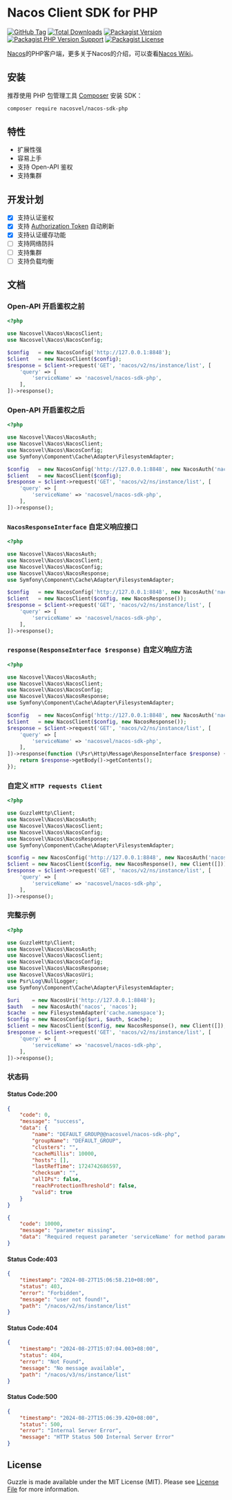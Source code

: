 # Nacos Client SDK for PHP

[![GitHub Tag](https://img.shields.io/github/v/tag/nacosvel/nacos-sdk-php)](https://github.com/nacosvel/nacos-sdk-php/tags)
[![Total Downloads](https://img.shields.io/packagist/dt/nacosvel/nacos-sdk-php?style=flat-square)](https://packagist.org/packages/nacosvel/nacos-sdk-php)
[![Packagist Version](https://img.shields.io/packagist/v/nacosvel/nacos-sdk-php)](https://packagist.org/packages/nacosvel/nacos-sdk-php)
[![Packagist PHP Version Support](https://img.shields.io/packagist/php-v/nacosvel/nacos-sdk-php)](https://github.com/nacosvel/nacos-sdk-php)
[![Packagist License](https://img.shields.io/github/license/nacosvel/nacos-sdk-php)](https://github.com/nacosvel/nacos-sdk-php)

[Nacos](https://github.com/alibaba/nacos)的PHP客户端，更多关于Nacos的介绍，可以查看[Nacos Wiki](https://github.com/alibaba/nacos/wiki)。

## 安装

推荐使用 PHP 包管理工具 [Composer](https://getcomposer.org/) 安装 SDK：

```bash
composer require nacosvel/nacos-sdk-php
```

## 特性

+ 扩展性强
+ 容易上手
+ 支持 Open-API 鉴权
+ 支持集群

## 开发计划

- [x] 支持认证鉴权
- [x] 支持 [Authorization Token](https://nacos.io/docs/v2/guide/user/auth/) 自动刷新
- [x] 支持认证缓存功能
- [ ] 支持网络防抖
- [ ] 支持集群
- [ ] 支持负载均衡

## 文档

### Open-API 开启鉴权之前

```php
<?php

use Nacosvel\Nacos\NacosClient;
use Nacosvel\Nacos\NacosConfig;

$config   = new NacosConfig('http://127.0.0.1:8848');
$client   = new NacosClient($config);
$response = $client->request('GET', 'nacos/v2/ns/instance/list', [
    'query' => [
        'serviceName' => 'nacosvel/nacos-sdk-php',
    ],
])->response();
```

### Open-API 开启鉴权之后

```php
<?php

use Nacosvel\Nacos\NacosAuth;
use Nacosvel\Nacos\NacosClient;
use Nacosvel\Nacos\NacosConfig;
use Symfony\Component\Cache\Adapter\FilesystemAdapter;

$config   = new NacosConfig('http://127.0.0.1:8848', new NacosAuth('nacos', 'nacos'), new FilesystemAdapter('cache.namespace'));
$client   = new NacosClient($config);
$response = $client->request('GET', 'nacos/v2/ns/instance/list', [
    'query' => [
        'serviceName' => 'nacosvel/nacos-sdk-php',
    ],
])->response();
```

### `NacosResponseInterface` 自定义响应接口

```php
<?php

use Nacosvel\Nacos\NacosAuth;
use Nacosvel\Nacos\NacosClient;
use Nacosvel\Nacos\NacosConfig;
use Nacosvel\Nacos\NacosResponse;
use Symfony\Component\Cache\Adapter\FilesystemAdapter;

$config   = new NacosConfig('http://127.0.0.1:8848', new NacosAuth('nacos', 'nacos'), new FilesystemAdapter('cache.namespace'));
$client   = new NacosClient($config, new NacosResponse());
$response = $client->request('GET', 'nacos/v2/ns/instance/list', [
    'query' => [
        'serviceName' => 'nacosvel/nacos-sdk-php',
    ],
])->response();
```

### `response(ResponseInterface $response)` 自定义响应方法

```php
<?php

use Nacosvel\Nacos\NacosAuth;
use Nacosvel\Nacos\NacosClient;
use Nacosvel\Nacos\NacosConfig;
use Nacosvel\Nacos\NacosResponse;
use Symfony\Component\Cache\Adapter\FilesystemAdapter;

$config   = new NacosConfig('http://127.0.0.1:8848', new NacosAuth('nacos', 'nacos'), new FilesystemAdapter('cache.namespace'));
$client   = new NacosClient($config, new NacosResponse());
$response = $client->request('GET', 'nacos/v2/ns/instance/list', [
    'query' => [
        'serviceName' => 'nacosvel/nacos-sdk-php',
    ],
])->response(function (\Psr\Http\Message\ResponseInterface $response) {
    return $response->getBody()->getContents();
});
```

### 自定义 `HTTP requests Client`

```php
<?php

use GuzzleHttp\Client;
use Nacosvel\Nacos\NacosAuth;
use Nacosvel\Nacos\NacosClient;
use Nacosvel\Nacos\NacosConfig;
use Nacosvel\Nacos\NacosResponse;
use Symfony\Component\Cache\Adapter\FilesystemAdapter;

$config = new NacosConfig('http://127.0.0.1:8848', new NacosAuth('nacos', 'nacos'), new FilesystemAdapter('cache.namespace'));
$client = new NacosClient($config, new NacosResponse(), new Client([]));
$response = $client->request('GET', 'nacos/v2/ns/instance/list', [
    'query' => [
        'serviceName' => 'nacosvel/nacos-sdk-php',
    ],
])->response();
```

### 完整示例

```php
<?php

use GuzzleHttp\Client;
use Nacosvel\Nacos\NacosAuth;
use Nacosvel\Nacos\NacosClient;
use Nacosvel\Nacos\NacosConfig;
use Nacosvel\Nacos\NacosResponse;
use Nacosvel\Nacos\NacosUri;
use Psr\Log\NullLogger;
use Symfony\Component\Cache\Adapter\FilesystemAdapter;

$uri    = new NacosUri('http://127.0.0.1:8848');
$auth   = new NacosAuth('nacos', 'nacos');
$cache  = new FilesystemAdapter('cache.namespace');
$config = new NacosConfig($uri, $auth, $cache);
$client = new NacosClient($config, new NacosResponse(), new Client([]), new NullLogger());
$response = $client->request('GET', 'nacos/v2/ns/instance/list', [
    'query' => [
        'serviceName' => 'nacosvel/nacos-sdk-php',
    ],
])->response();
```

### 状态码

#### Status Code:200

```json
{
    "code": 0,
    "message": "success",
    "data": {
        "name": "DEFAULT_GROUP@@nacosvel/nacos-sdk-php",
        "groupName": "DEFAULT_GROUP",
        "clusters": "",
        "cacheMillis": 10000,
        "hosts": [],
        "lastRefTime": 1724742686597,
        "checksum": "",
        "allIPs": false,
        "reachProtectionThreshold": false,
        "valid": true
    }
}
```

```json
{
    "code": 10000,
    "message": "parameter missing",
    "data": "Required request parameter 'serviceName' for method parameter type String is not present"
}
```

#### Status Code:403

```json
{
    "timestamp": "2024-08-27T15:06:58.210+08:00",
    "status": 403,
    "error": "Forbidden",
    "message": "user not found!",
    "path": "/nacos/v2/ns/instance/list"
}
```

#### Status Code:404

```json
{
    "timestamp": "2024-08-27T15:07:04.003+08:00",
    "status": 404,
    "error": "Not Found",
    "message": "No message available",
    "path": "/nacos/v3/ns/instance/list"
}
```

#### Status Code:500

```json
{
    "timestamp": "2024-08-27T15:06:39.420+08:00",
    "status": 500,
    "error": "Internal Server Error",
    "message": "HTTP Status 500 Internal Server Error"
}
```

## License

Guzzle is made available under the MIT License (MIT). Please see [License File](LICENSE) for more information.

